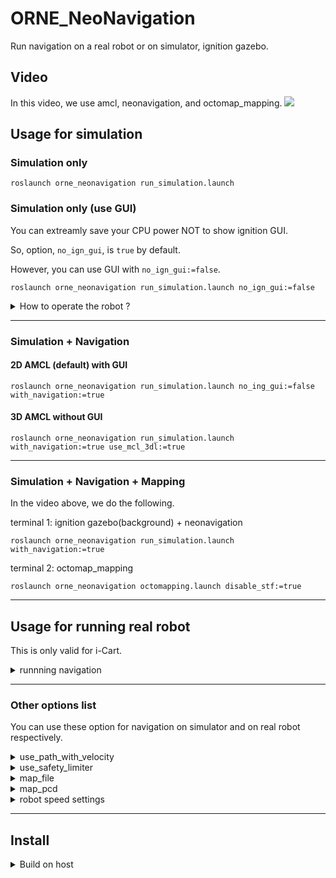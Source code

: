 # ORNE_NeoNavigation
Run navigation on a real robot or on simulator, ignition gazebo.

## Video
In this video, we use amcl, neonavigation, and octomap_mapping.
[![](https://img.youtube.com/vi/n9oqzNH6MQM/0.jpg)](https://www.youtube.com/watch?v=n9oqzNH6MQM)


## Usage for simulation
### Simulation only

```Shell
roslaunch orne_neonavigation run_simulation.launch 
```

### Simulation only (use GUI)
You can extreamly save your CPU power NOT to show ignition GUI.

So, option, `no_ign_gui`, is `true` by default.

However, you can use GUI with `no_ign_gui:=false`.

```Shell
roslaunch orne_neonavigation run_simulation.launch no_ign_gui:=false
```

<details>
<summary>How to operate the robot ?</summary>
You can operate the robot with your keybord.
After clicking ignitoin gazebo gui, you can do the following
+ W: forward
+ A: turn left
+ S: turn right
+ D: backward
+ R: stop
</details>

---

### Simulation + Navigation

#### 2D AMCL (default) with GUI

```Shell
roslaunch orne_neonavigation run_simulation.launch no_ing_gui:=false with_navigation:=true
```

#### 3D AMCL without GUI

```Shell
roslaunch orne_neonavigation run_simulation.launch with_navigation:=true use_mcl_3dl:=true
```

---

### Simulation + Navigation + Mapping

In the video above, we do the following.

terminal 1: ignition gazebo(background) + neonavigation
```Shell
roslaunch orne_neonavigation run_simulation.launch with_navigation:=true
```

terminal 2: octomap_mapping
```Shell
roslaunch orne_neonavigation octomapping.launch disable_stf:=true
```

---

## Usage for running real robot
This is only valid for i-Cart.
<details>
<summary>runnning navigation</summary>

2D AMCL

```Shell
roslaunch orne_neonavigation run_navigation.launch
```

3D AMCL

```Shell
roslaunch orne_neonavigation run_navigation.launch use_mcl_3dl:=true
```

Option list related to real robot
```Shell
icart_controller_port:=/dev/sensors/icart-mini
joystick_port:=/dev/input/js0
use_2d_urg:=false
2d_urg_port:=/dev/sensors/hokuyo_H0803606
2d_urg_ang_min:=-1.047
2d_urg_ang_max:=1.047
```

</details>

---

### Other options list
You can use these option for navigation on simulator and on real robot respectively. 

<details>
<summary>use_path_with_velocity</summary>

```Shell
roslaunch orne_neonavigation run_simulation.launch no_ign_gui:=false with_navigation:=true use_path_with_velocity:=true
```

</details>

<details>
<summary>use_safety_limiter</summary>

```Shell
roslaunch orne_neonavigation run_navigation.launch use_safety_limiter:=true
```

</details>

<details>
<summary>map_file</summary>

```Shell
roslaunch orne_neonavigation run_simulation.launch with_navigation:=true map_file:=/FULL/PATH/TO/MAP.yaml
```

</details>

<details>
<summary>map_pcd</summary>

```Shell
roslaunch orne_neonavigation run_simulation.launch with_navigation:=true use_mcl_3dl:=true map_pcd:=/FULL/PATH/TO/MAP.yaml
```

</details>

<details>
<summary>robot speed settings</summary>

```Shell
vel:=0.8
acc:=0.25
ang_vel:=1.0
ang_acc:=0.25
```

</details>

---

## Install
<details>
<summary>Build on host</summary>
The following environment is recommended.

+ Ubnuntu 18.04
+ ROS melodic
+ Ignition gazebo citadel

```Shell
mkdir -p ~/sim_ws/src
curl https://raw.githubusercontent.com/tiger0421/orne_neonavigation/melodic/docker/melodic/preinstall.repos.yaml > preinstall.repos.yaml
vcs import ~/sim_ws/src < preinstall.repos.yaml
cd ~/sim_ws
sudo rosdep init
rosdep update
rosdep install --from-paths src -i -r -y
catkin_make_isolated -DCMAKE_BUILD_TYPE=Release
```
※ Build failed  
Change package version like below, when you failed buildig package, ros_ign.
```Shell
cd ~/sim_ws/src/ros_ign
git reset --hard 269ed5d81eff385bb6b9fa25531b58bbc4adc4bf
```
and build again.
</details>
